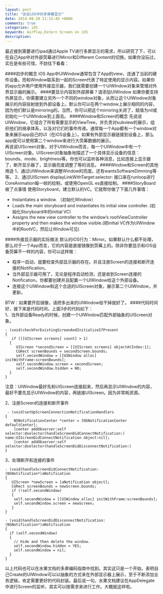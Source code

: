 ```yaml
---
layout: post
title: "谈谈iOS中的多屏幕显示"
date: 2014-08-28 21:15:49 +0800
comments: true
categories: iOS
keywords: AirPlay,Extern Screen on iOS
description: 
---
```

最近接到需要进行ipad通过Apple TV进行多屏显示的需求，所以研究了下，可以在自己App中对外部荧幕进行Mirror和Different Content的切换。如果你没玩过，实在是有些可惜，不妨往下看看：

####初步的概念
iOS App中UIWindow通常包含了App的view，连通了当前的硬件设备。而和Window联系到一起的Screen代表了特定使用的显示内容。如果你的app允许用户使用外接显示器，我们就需要创建一个UIWIndow对象来管理对外界显示器的展示。
####要显示内容到外部屏幕？请添加UIWindow
如果你要支持外屏显示，你需要建立另外一个不同的window对象，从而让这个UIWindow对象展示的内容投射放到外部设备上。默认你可以在两个window上展示相同的内容，因为他们默认是mirroring的。当然，你可以把这个mirroring关闭了，赋值为nil或初始化一个UIWIndow到上面去。
####Window和Screen的概念
先说说UIWindow，它组合了所有需要显示的ViewTree，并负责对subview的展示，组织他们的继承体系，以及对它们的事件传递。通常每一个App都有一个window对象来展示app自己的UI（在iOS设备上）。如果有外部显示器链接到设备上，那么app就可以使用第二个window来进行大荧幕数据的展示。  
再说说UIScreen对象，对于UIWindow而言，每一个UIWindow中有一个UIScreen对象。UIScreen对象抽象地描述了一个具体显示设备的信息：bounds、mode、brightness等。你也可以监听各种消息，比如连接上显示器了，断开显示器了，显示器亮度调整了等的消息。
####Window和Screen的其他用途
1、通过UIWindow来调整Window的亮度。还有wantsSoftwareDimming等等。
2、通过UIScreen displayLinkWithTarget:selector: 接口来在runloop进行CoreAnimation每一帧的绘制，或使用OpenGL es直接绘制。
####StoryBoard做了点事情
使用Storyboard，建立默认的VC。它就帮你做了下面几件事情：

* Instantiates a window. （初始化Window）
* Loads the main storyboard and instantiates its initial view controller. (初始化Storyboard中的initial VC)
* Assigns the new view controller to the window’s rootViewController property and then makes the window visible.(把initial VC作为UIWindow中的RootVC，然后让Window可见)

####外接显示器的实际做法
默认的iOS行为：Mirror。如果默认什么都不处理，那么对于一个App而言，它的内容是直接镜像到荧幕上的。除非你要显示和iOS设备荧幕不一样的内容，你可以这样做：  

* 程序一启动，就要检查外部显示器的存在。并且注册Screen的连接和断开连接的Notification。
* 当外部显示器可用了，无论是程序启动检测，还是收到Screen连接的Notification，你都要创建并且配置一个UIWindow给这个外部设备。
* 连接这个UIWindow和这个合适的UIScreen对象，展示第二个UIWindow，并更新。

BTW：如果要开启镜像，请把多出来的UIWindow给干掉就好了。
####代码时间
好，接下来是代码时间，上面3步的代码如下：  
1、当外部设备Ready的时候，创建一个UIWindow匹配外部抽象的UIScreen对象。

    - (void)checkForExistingScreenAndInitializeIfPresent
    {
       if ([[UIScreen screens] count] > 1)
      {
         UIScreen *secondScreen = [[UIScreen screens] objectAtIndex:1];
         CGRect screenBounds = secondScreen.bounds;
         self.secondWindow = [[UIWindow alloc] initWithFrame:screenBounds];
         self.secondWindow.screen = secondScreen;
         self.secondWindow.hidden = NO;
      } 
    }
注意：UIWindow最好先和UIScreen连接起来，然后再显示UIWindow的内容，最好不要先显示UIWindow的内容，再链接UIScreen。因为非常耗资源。

2、注册Screen的连接和断开事件  
  
     - (void)setUpScreenConnectionNotificationHandlers
    {
        NSNotificationCenter *center = [NSNotificationCenter defaultCenter];
        [center addObserver:self selector:@selector(handleScreenDidConnectNotification:) name:UIScreenDidConnectNotification object:nil];
        [center addObserver:self selector:@selector(handleScreenDidDisconnectNotification:)
    }
3、处理断开和连接的事件


    - (void)handleScreenDidConnectNotification:(NSNotification*)aNotification
    {
       UIScreen *newScreen = [aNotification object];
       CGRect screenBounds = newScreen.bounds;
       if (!self.secondWindow)
       {
        self.secondWindow = [[UIWindow alloc] initWithFrame:screenBounds];
        self.secondWindow.screen = newScreen;
       }
    }
    
    - (void)handleScreenDidDisconnectNotification:(NSNotification*)aNotification
    {
      if (self.secondWindow)
      {
        // Hide and then delete the window.
        self.secondWindow.hidden = YES;
        self.secondWindow = nil;
      }
    }
 以上代码也可以在水果文档的多屏编码指南中找到。其实这只是一个开始，表明自己Create的UIWindow可以以抽象的方式来在外部显示器上展示，至于不断添加业务逻辑，肯定需要更好的代码封装。最后说一句，水果文档建议在AppDelegate中进行Screen的监听，其实可以按需求来进行工作。大概就这样啦。
 